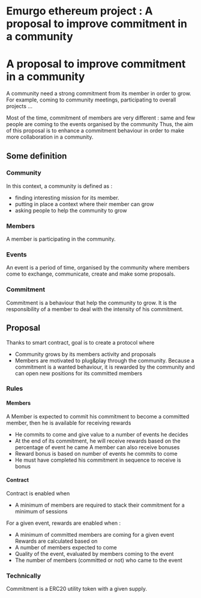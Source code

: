 # Emurgo ethereum project : A proposal to improve commitment in a community
# A proposal to improve commitment in a community


A community need a strong commitment from its member in order to grow.  
For example, coming to community meetings, participating to overall projects ...

Most of the time, commitment of members are very different : same and few people are coming to the events organised by the community
Thus, the aim of this proposal is to enhance a commitment behaviour in order to make more collaboration in a community.

## Some definition
### Community 
In this context, a community is defined as : 
* finding interesting mission for its member. 
* putting in place a context where their member can grow
* asking people to help the community to grow

### Members
A member is participating in the community. 

### Events
An event is a period of time, organised by the community where members come to exchange, communicate, create and make some proposals.

### Commitment
Commitment is a behaviour that help the community to grow. 
It is the responsibility of a member to deal with the intensity of his commitment.


## Proposal
Thanks to smart contract, goal is to create a protocol where
* Community grows by its members activity and proposals
* Members are motivated to plug&play through the community. 
Because a commitment is a wanted behaviour, it is rewarded by the community and can open new positions for its committed members

### Rules
#### Members
A Member is expected to commit his commitment to become a committed member, then he is available for receiving rewards
* He commits to come and give value to a number of events he decides
* At the end of its commitment, he will receive rewards based on the percentage of event he came
A member can also receive bonuses
* Reward bonus is based on number of events he commits to come
* He must have completed his commitment in sequence to receive is bonus

#### Contract
Contract is enabled when
* A minimum of members are required to stack their commitment for a minimum of sessions 

For a given event, rewards are enabled when :    
* A minimum of committed members are coming for a given event
Rewards are calculated based on
* A number of members expected to come
* Quality of the event, evaluated by members coming to the event
* The number of members (committed or not) who came to the event

### Technically
Commitment is a ERC20 utility token with a given supply.

